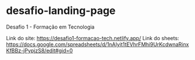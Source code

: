 # desafio-landing-page
Desafio 1 - Formação em Tecnologia

Link do site: https://desafio1-formacao-tech.netlify.app/
Link do sheets: https://docs.google.com/spreadsheets/d/1nAlyit1tEVhrFMhi9UrKcdwnaRinxKfBBz-jPypjzS8/edit#gid=0
